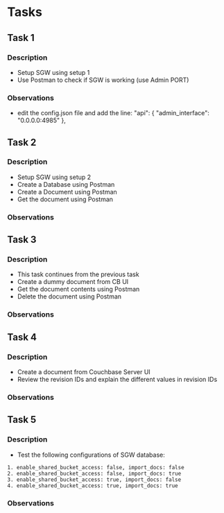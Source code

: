 # Tasks

## Task 1

### Description

- Setup SGW using setup 1
- Use Postman to check if SGW is working (use Admin PORT)

### Observations

- edit the config.json file and add the line:
  "api": {
      "admin_interface": "0.0.0.0:4985"
    },  


## Task 2

### Description

- Setup SGW using setup 2
- Create a Database using Postman
- Create a Document using Postman
- Get the document using Postman

### Observations

## Task 3

### Description

- This task continues from the previous task
- Create a dummy document from CB UI
- Get the document contents using Postman
- Delete the document using Postman

### Observations

## Task 4

### Description

- Create a document from Couchbase Server UI
- Review the revision IDs and explain the different values in revision IDs

### Observations

## Task 5

### Description

- Test the following configurations of SGW database:

```
1. enable_shared_bucket_access: false, import_docs: false
2. enable_shared_bucket_access: false, import_docs: true
3. enable_shared_bucket_access: true, import_docs: false
4. enable_shared_bucket_access: true, import_docs: true
```

### Observations

